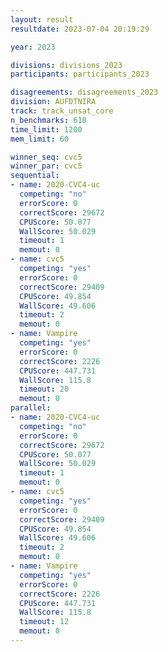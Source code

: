 ```yaml
---
layout: result
resultdate: 2023-07-04 20:19:29

year: 2023

divisions: divisions_2023
participants: participants_2023

disagreements: disagreements_2023
division: AUFDTNIRA
track: track_unsat_core
n_benchmarks: 618
time_limit: 1200
mem_limit: 60

winner_seq: cvc5
winner_par: cvc5
sequential:
- name: 2020-CVC4-uc
  competing: "no"
  errorScore: 0
  correctScore: 29672
  CPUScore: 50.077
  WallScore: 50.029
  timeout: 1
  memout: 0
- name: cvc5
  competing: "yes"
  errorScore: 0
  correctScore: 29409
  CPUScore: 49.854
  WallScore: 49.606
  timeout: 2
  memout: 0
- name: Vampire
  competing: "yes"
  errorScore: 0
  correctScore: 2226
  CPUScore: 447.731
  WallScore: 115.8
  timeout: 20
  memout: 0
parallel:
- name: 2020-CVC4-uc
  competing: "no"
  errorScore: 0
  correctScore: 29672
  CPUScore: 50.077
  WallScore: 50.029
  timeout: 1
  memout: 0
- name: cvc5
  competing: "yes"
  errorScore: 0
  correctScore: 29409
  CPUScore: 49.854
  WallScore: 49.606
  timeout: 2
  memout: 0
- name: Vampire
  competing: "yes"
  errorScore: 0
  correctScore: 2226
  CPUScore: 447.731
  WallScore: 115.8
  timeout: 12
  memout: 0
---
```

